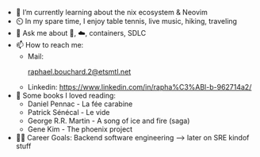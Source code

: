 - 🌱 I’m currently learning about the nix ecosystem & Neovim
- ⏲️ In my spare time, I enjoy table tennis, live music, hiking, traveling
- 💬 Ask me about 🐧, ☁️, containers,  SDLC
- 📫 How to reach me: 
    - Mail: <a href="mailto:raphael.bouchard.2@etsmtl.net"><p>raphael.bouchard.2@etsmtl.net</p></a>
    - Linkedin: https://www.linkedin.com/in/rapha%C3%ABl-b-962714a2/
- 📖 Some books I loved reading:
    - Daniel Pennac - La fée carabine
    - Patrick Sénécal - Le vide
    - George R.R. Martin - A song of ice and fire (saga)
    - Gene Kim - The phoenix project
- 👨‍💼 Career Goals: Backend software engineering --> later on SRE kindof stuff
